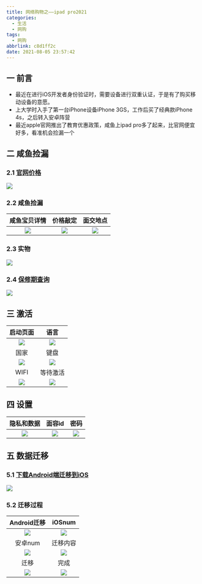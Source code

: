 ```yaml
---
title: 网络购物之——ipad pro2021
categories:
  - 生活
  - 网购
tags:
  - 网购
abbrlink: c8d1ff2c
date: 2021-08-05 23:57:42
---
```

## 一 前言

* 最近在进行iOS开发者身份验证时，需要设备进行双重认证，于是有了购买移动设备的意愿。
* 上大学时入手了第一台iPhone设备iPhone 3GS，工作后买了经典款iPhone 4s，之后转入安卓阵营
* 最近apple官网推出了教育优惠政策，咸鱼上ipad pro多了起来，比官网便宜好多，看准机会捡漏一个

<!--more-->

## 二 咸鱼捡漏

### 2.1 [官网价格](https://www.apple.com.cn/shop/buy-ipad/ipad-pro/MHQR3CH/A)

![][1]

### 2.2 咸鱼捡漏

|  咸鱼宝贝详情  | 价格敲定 | 面交地点 |
| :----: | :--: | :--: |
| ![][2] |   ![][3]   | ![][4]     |

### 2.3 实物
![][5]
### 2.4 [保修期查询](https://checkcoverage.apple.com/cn/zh/)

![][6]

## 三 激活

| 启动页面 | 语言 |
| :------: | :--: |
|  ![][7]  |   ![][8]   |
| 国家 | 键盘 |
| ![][9] |  ![][10]    |
| WIFI | 等待激活 |
| ![][11] | ![][12] |

## 四 设置

| 隐私和数据 | 面容id | 密码 |
| :--------: | :----: | :--: |
|  ![][13]   |   ![][14]     |   ![][15]   |

## 五 数据迁移

### 5.1 [下载Android端迁移到iOS](https://support.apple.com/zh-cn/HT205042)
![][16]

### 5.2 迁移过程

| Android迁移 | iOSnum |
| :---------: | :----: |
|   ![][17]   |   ![][18]      |
| 安卓num | 迁移内容 |
| ![][19] | ![][20] |
| 迁移 | 完成 |
| ![][21] | ![][22] |



[1]:https://cdn.jsdelivr.net/gh/PGzxc/CDN/blog-life/ipad-guan-price.png
[2]:https://cdn.jsdelivr.net/gh/PGzxc/CDN/blog-life/ipad-xianyu-price-info.png
[3]:https://cdn.jsdelivr.net/gh/PGzxc/CDN/blog-life/ipad-xianyu-price-charge.png
[4]:https://cdn.jsdelivr.net/gh/PGzxc/CDN/blog-life/ipad-xianyu-address-charge.png
[5]:https://cdn.jsdelivr.net/gh/PGzxc/CDN/blog-life/ipad-xianyu-exchange-ipad.png
[6]:https://cdn.jsdelivr.net/gh/PGzxc/CDN/blog-life/ipad-xianyu-care-date.png
[7]:https://cdn.jsdelivr.net/gh/PGzxc/CDN/blog-life/ipad-jihuo-hello.png
[8]:https://cdn.jsdelivr.net/gh/PGzxc/CDN/blog-life/ipad-jihuo-language-set.png
[9]:https://cdn.jsdelivr.net/gh/PGzxc/CDN/blog-life/ipad-jihuo-country.png
[10]:https://cdn.jsdelivr.net/gh/PGzxc/CDN/blog-life/ipad-jihuo-keyboard-listen.png
[11]:https://cdn.jsdelivr.net/gh/PGzxc/CDN/blog-life/ipad-jihuo-wifi.png
[12]:https://cdn.jsdelivr.net/gh/PGzxc/CDN/blog-life/ipad-jihuo-wait-jihuo.png
[13]:https://cdn.jsdelivr.net/gh/PGzxc/CDN/blog-life/ipad-setting-data-secute.png
[14]:https://cdn.jsdelivr.net/gh/PGzxc/CDN/blog-life/ipad-setting-face-id.png
[15]:https://cdn.jsdelivr.net/gh/PGzxc/CDN/blog-life/ipad-setting-password.png
[16]:https://cdn.jsdelivr.net/gh/PGzxc/CDN/blog-life/ipad-move-apk-download.png
[17]:https://cdn.jsdelivr.net/gh/PGzxc/CDN/blog-life/ipad-move-from-android.png
[18]:https://cdn.jsdelivr.net/gh/PGzxc/CDN/blog-life/ipad-move-ios-num.png
[19]:https://cdn.jsdelivr.net/gh/PGzxc/CDN/blog-life/ipad-move-android-number.png
[20]:https://cdn.jsdelivr.net/gh/PGzxc/CDN/blog-life/ipad-move-android-content.png
[21]:https://cdn.jsdelivr.net/gh/PGzxc/CDN/blog-life/ipad-move-phone-progress.png
[22]:https://cdn.jsdelivr.net/gh/PGzxc/CDN/blog-life/ipad-move-finish-use.png


